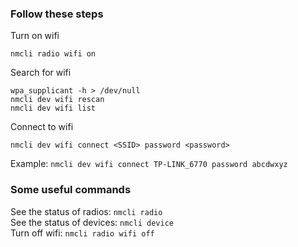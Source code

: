 ### Follow these steps

Turn on wifi  
```
nmcli radio wifi on  
```

Search for wifi  
```
wpa_supplicant -h > /dev/null  
nmcli dev wifi rescan  
nmcli dev wifi list  
```

Connect to wifi  
```
nmcli dev wifi connect <SSID> password <password>  
```

Example: `nmcli dev wifi connect TP-LINK_6770 password abcdwxyz`  

### Some useful commands

See the status of radios: `nmcli radio`  
See the status of devices: `nmcli device`  
Turn off wifi: `nmcli radio wifi off`  
